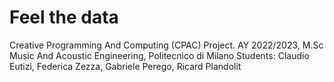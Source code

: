 # Feel the data

Creative Programming And Computing (CPAC) Project. AY 2022/2023, M.Sc Music And Acoustic Engineering, Politecnico di Milano
Students: Claudio Eutizi, Federica Zezza, Gabriele Perego, Ricard Plandolit
